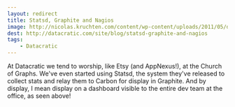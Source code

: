 ```yaml
---
layout: redirect
title: Statsd, Graphite and Nagios
image: http://nicolas.kruchten.com/content/wp-content/uploads/2011/05/dashboard.jpg
dest: http://datacratic.com/site/blog/statsd-graphite-and-nagios
tags:
    - Datacratic
---
```


At Datacratic we tend to worship, like Etsy (and AppNexus!), at the Church of Graphs. We've even started using Statsd, the system they've released to collect stats and relay them to Carbon for display in Graphite. And by display, I mean display on a dashboard visible to the entire dev team at the office, as seen above!